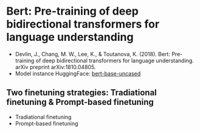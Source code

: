 # Bert: Pre-training of deep bidirectional transformers for language understanding 
- Devlin, J., Chang, M. W., Lee, K., & Toutanova, K. (2018). Bert: Pre-training of deep bidirectional transformers for language understanding. arXiv preprint arXiv:1810.04805.
- Model instance HuggingFace: [bert-base-uncased](https://huggingface.co/bert-base-uncased)

## Two finetuning strategies: Tradiational finetuning & Prompt-based finetuning
- Tradiational finetuning
- Prompt-based finetuning
